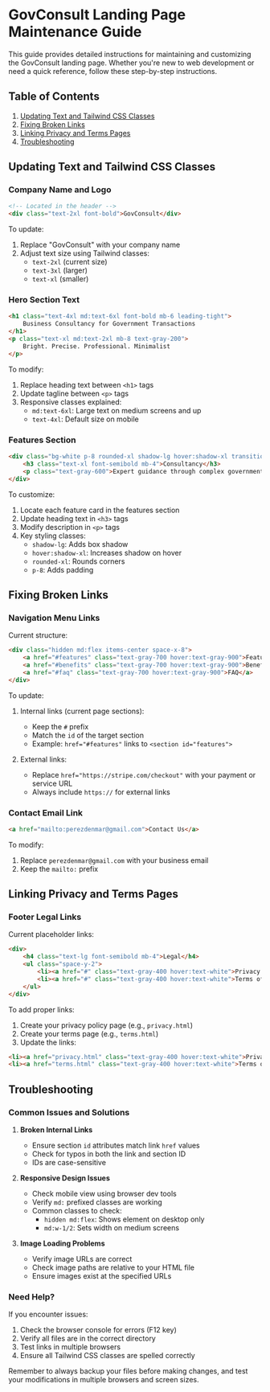 # GovConsult Landing Page Maintenance Guide

This guide provides detailed instructions for maintaining and customizing the GovConsult landing page. Whether you're new to web development or need a quick reference, follow these step-by-step instructions.

## Table of Contents
1. [Updating Text and Tailwind CSS Classes](#updating-text-and-tailwind-css-classes)
2. [Fixing Broken Links](#fixing-broken-links)
3. [Linking Privacy and Terms Pages](#linking-privacy-and-terms-pages)
4. [Troubleshooting](#troubleshooting)

## Updating Text and Tailwind CSS Classes

### Company Name and Logo
```html
<!-- Located in the header -->
<div class="text-2xl font-bold">GovConsult</div>
```
To update:
1. Replace "GovConsult" with your company name
2. Adjust text size using Tailwind classes:
   - `text-2xl` (current size)
   - `text-3xl` (larger)
   - `text-xl` (smaller)

### Hero Section Text
```html
<h1 class="text-4xl md:text-6xl font-bold mb-6 leading-tight">
    Business Consultancy for Government Transactions
</h1>
<p class="text-xl md:text-2xl mb-8 text-gray-200">
    Bright. Precise. Professional. Minimalist
</p>
```
To modify:
1. Replace heading text between `<h1>` tags
2. Update tagline between `<p>` tags
3. Responsive classes explained:
   - `md:text-6xl`: Large text on medium screens and up
   - `text-4xl`: Default size on mobile

### Features Section
```html
<div class="bg-white p-8 rounded-xl shadow-lg hover:shadow-xl transition-shadow duration-300">
    <h3 class="text-xl font-semibold mb-4">Consultancy</h3>
    <p class="text-gray-600">Expert guidance through complex government procedures...</p>
</div>
```
To customize:
1. Locate each feature card in the features section
2. Update heading text in `<h3>` tags
3. Modify description in `<p>` tags
4. Key styling classes:
   - `shadow-lg`: Adds box shadow
   - `hover:shadow-xl`: Increases shadow on hover
   - `rounded-xl`: Rounds corners
   - `p-8`: Adds padding

## Fixing Broken Links

### Navigation Menu Links
Current structure:
```html
<div class="hidden md:flex items-center space-x-8">
    <a href="#features" class="text-gray-700 hover:text-gray-900">Features</a>
    <a href="#benefits" class="text-gray-700 hover:text-gray-900">Benefits</a>
    <a href="#faq" class="text-gray-700 hover:text-gray-900">FAQ</a>
</div>
```
To update:
1. Internal links (current page sections):
   - Keep the `#` prefix
   - Match the `id` of the target section
   - Example: `href="#features"` links to `<section id="features">`

2. External links:
   - Replace `href="https://stripe.com/checkout"` with your payment or service URL
   - Always include `https://` for external links

### Contact Email Link
```html
<a href="mailto:perezdenmar@gmail.com">Contact Us</a>
```
To modify:
1. Replace `perezdenmar@gmail.com` with your business email
2. Keep the `mailto:` prefix

## Linking Privacy and Terms Pages

### Footer Legal Links
Current placeholder links:
```html
<div>
    <h4 class="text-lg font-semibold mb-4">Legal</h4>
    <ul class="space-y-2">
        <li><a href="#" class="text-gray-400 hover:text-white">Privacy Policy</a></li>
        <li><a href="#" class="text-gray-400 hover:text-white">Terms of Service</a></li>
    </ul>
</div>
```

To add proper links:
1. Create your privacy policy page (e.g., `privacy.html`)
2. Create your terms page (e.g., `terms.html`)
3. Update the links:
```html
<li><a href="privacy.html" class="text-gray-400 hover:text-white">Privacy Policy</a></li>
<li><a href="terms.html" class="text-gray-400 hover:text-white">Terms of Service</a></li>
```

## Troubleshooting

### Common Issues and Solutions

1. **Broken Internal Links**
   - Ensure section `id` attributes match link `href` values
   - Check for typos in both the link and section ID
   - IDs are case-sensitive

2. **Responsive Design Issues**
   - Check mobile view using browser dev tools
   - Verify `md:` prefixed classes are working
   - Common classes to check:
     - `hidden md:flex`: Shows element on desktop only
     - `md:w-1/2`: Sets width on medium screens

3. **Image Loading Problems**
   - Verify image URLs are correct
   - Check image paths are relative to your HTML file
   - Ensure images exist at the specified URLs

### Need Help?
If you encounter issues:
1. Check the browser console for errors (F12 key)
2. Verify all files are in the correct directory
3. Test links in multiple browsers
4. Ensure all Tailwind CSS classes are spelled correctly

Remember to always backup your files before making changes, and test your modifications in multiple browsers and screen sizes.